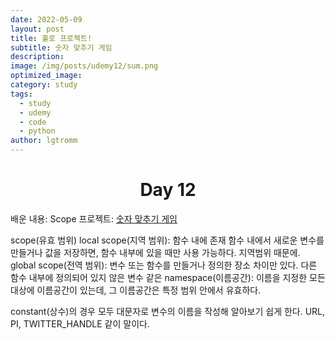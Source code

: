 ```yaml
---
date: 2022-05-09
layout: post
title: 홀로 프로젝트!
subtitle: 숫자 맞추기 게임
description: 
image: /img/posts/udemy12/sum.png
optimized_image:
category: study
tags:
  - study
  - udemy
  - code
  - python
author: lgtromm
---
```


<h1 style="text-align: center">Day 12</h1>

배운 내용: Scope
프로젝트: [숫자 맞추기 게임](guess-the-number-final.appbrewery.repl.run)

scope(유효 범위)
local scope(지역 범위): 함수 내에 존재
함수 내에서 새로운 변수를 만들거나 값을 저장하면, 함수 내부에 있을 때만 사용 가능하다. 지역범위 때문에.
global scope(전역 범위): 변수 또는 함수를 만들거나 정의한 장소 차이만 있다. 다른 함수 내부에 정의되어 있지 않은 변수 같은
namespace(이름공간): 이름을 지정한 모든 대상에 이름공간이 있는데, 그 이름공간은 특정 범위 안에서 유효하다.

constant(상수)의 경우 모두 대문자로 변수의 이름을 작성해 알아보기 쉽게 한다.
URL, PI, TWITTER_HANDLE 같이 말이다.

